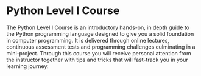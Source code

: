 # Python Level I Course
The Python Level I Course is an introductory hands-on, in depth guide to the Python programming language designed to give you a solid foundation in computer programming. It is delivered through online lectures, continuous assessment tests and programming challenges culminating in a mini-project. Through this course you will receive personal attention from the instructor together with tips and tricks that will fast-track you in your learning journey.
